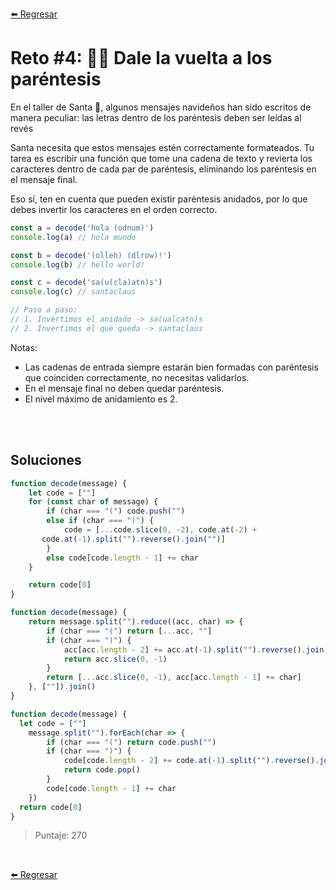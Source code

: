 [⬅️ Regresar](https://github.com/cosmoart/adventJS)

# Reto #4: 😵‍💫 Dale la vuelta a los paréntesis

En el taller de Santa 🎅, algunos mensajes navideños han sido escritos de manera peculiar: las letras dentro de los paréntesis deben ser leídas al revés

Santa necesita que estos mensajes estén correctamente formateados. Tu tarea es escribir una función que tome una cadena de texto y revierta los caracteres dentro de cada par de paréntesis, eliminando los paréntesis en el mensaje final.

Eso sí, ten en cuenta que pueden existir paréntesis anidados, por lo que debes invertir los caracteres en el orden correcto.

```js
const a = decode('hola (odnum)')
console.log(a) // hola mundo

const b = decode('(olleh) (dlrow)!')
console.log(b) // hello world!

const c = decode('sa(u(cla)atn)s')
console.log(c) // santaclaus

// Paso a paso:
// 1. Invertimos el anidado -> sa(ualcatn)s
// 2. Invertimos el que queda -> santaclaus
```

Notas:

- Las cadenas de entrada siempre estarán bien formadas con paréntesis que coinciden correctamente, no necesitas validarlos.
- En el mensaje final no deben quedar paréntesis.
- El nivel máximo de anidamiento es 2.


<br/>
<br/>

## Soluciones

```js
function decode(message) {
	let code = [""]
	for (const char of message) {
		if (char === "(") code.push("")
		else if (char === ")") {
			code = [...code.slice(0, -2), code.at(-2) +
       code.at(-1).split("").reverse().join("")]
		}
		else code[code.length - 1] += char
	}

	return code[0]
}
```

```js
function decode(message) {
	return message.split("").reduce((acc, char) => {
		if (char === "(") return [...acc, ""]
		if (char === ")") {
			acc[acc.length - 2] += acc.at(-1).split("").reverse().join("")
			return acc.slice(0, -1)
		}
		return [...acc.slice(0, -1), acc[acc.length - 1] += char]
	}, [""]).join()
}
```

```js
function decode(message) {
  let code = [""]
	message.split("").forEach(char => {
		if (char === "(") return code.push("")
		if (char === ")") {
			code[code.length - 2] += code.at(-1).split("").reverse().join("")
			return code.pop()
		}
		code[code.length - 1] += char
	})
  return code[0]
}
```

> Puntaje: 270

<br/>

[⬅️ Regresar](https://github.com/cosmoart/adventJS)